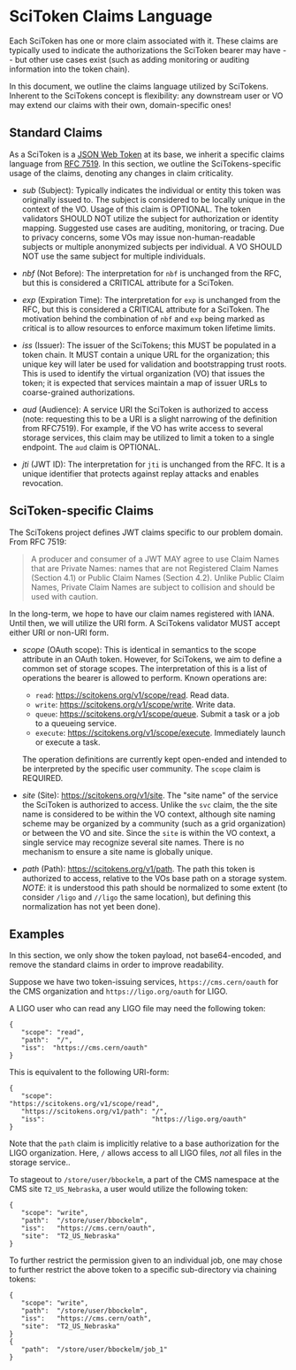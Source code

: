 
SciToken Claims Language
========================

Each SciToken has one or more claim associated with it.  These claims are typically used to indicate the authorizations the SciToken bearer may have -- but other use cases exist (such as adding monitoring or auditing information into the token chain).

In this document, we outline the claims language utilized by SciTokens.  Inherent to the SciTokens concept is flexibility: any downstream user or VO may extend our claims with their own, domain-specific ones!

Standard Claims
---------------

As a SciToken is a [JSON Web Token](https://jwt.io) at its base, we inherit a specific claims language from [RFC 7519](https://tools.ietf.org/html/rfc7519).  In this section, we outline the SciTokens-specific usage of the claims, denoting any changes in claim criticality.

* *sub* (Subject): Typically indicates the individual or entity this token was originally issued to.  The subject is considered to be locally unique in the context of the VO.  Usage of this claim is OPTIONAL.  The token validators SHOULD NOT utilize the subject for authorization or identity mapping.  Suggested use cases are auditing, monitoring, or tracing.  Due to privacy concerns, some VOs may issue non-human-readable subjects or multiple anonymized subjects per individual.  A VO SHOULD NOT use the same subject for multiple individuals.

* *nbf* (Not Before): The interpretation for `nbf` is unchanged from the RFC, but this is considered a CRITICAL attribute for a SciToken.

* *exp* (Expiration Time): The interpretation for `exp` is unchanged from the RFC, but this is considered a CRITICAL attribute for a SciToken.  The motivation behind the combination of `nbf` and `exp` being marked as critical is to allow resources to enforce maximum token lifetime limits.

* *iss* (Issuer): The issuer of the SciTokens; this MUST be populated in a token chain.  It MUST contain a unique URL for the organization; this unique key will later be used for validation and bootstrapping trust roots.  This is used to identify the virtual organization (VO) that issues the token; it is expected that services maintain a map of issuer URLs to coarse-grained authorizations.

* *aud* (Audience): A service URI the SciToken is authorized to access (note: requesting this to be a URI is a slight narrowing of the definition from RFC7519).  For example, if the VO has write access to several storage services, this claim may be utilized to limit a token to a single endpoint.  The `aud` claim is OPTIONAL.

* *jti* (JWT ID): The interpretation for `jti` is unchanged from the RFC. It is a unique identifier that protects against replay attacks and enables revocation.


SciToken-specific Claims
------------------------

The SciTokens project defines JWT claims specific to our problem domain.  From RFC 7519:

>   A producer and consumer of a JWT MAY agree to use Claim Names that
>   are Private Names: names that are not Registered Claim Names
>   (Section 4.1) or Public Claim Names (Section 4.2).  Unlike Public
>   Claim Names, Private Claim Names are subject to collision and should
>   be used with caution.

In the long-term, we hope to have our claim names registered with IANA.  Until then, we will
utilize the URI form.  A SciTokens validator MUST accept either URI or non-URI form.

* *scope* (OAuth scope): This is identical in semantics to the scope attribute in an OAuth token.  However, for SciTokens, we aim to define a common set of storage scopes.  The interpretation of this is a list of operations the bearer is allowed to perform.  Known operations are:

   * `read`: https://scitokens.org/v1/scope/read. Read data.
   * `write`: https://scitokens.org/v1/scope/write. Write data.
   * `queue`: https://scitokens.org/v1/scope/queue. Submit a task or a job to a queueing service.
   * `execute`: https://scitokens.org/v1/scope/execute. Immediately launch or execute a task.

   The operation definitions are currently kept open-ended and intended to be interpreted by the specific user community.  The `scope` claim is REQUIRED.

* *site* (Site): https://scitokens.org/v1/site.  The "site name" of the service the SciToken is authorized to access.  Unlike the `svc` claim, the the site name is considered to be within the VO context, although site naming scheme may be organized by a community (such as a grid organization) or between the VO and site.  Since the `site` is within the VO context, a single service may recognize several site names.  There is no mechanism to ensure a site name is globally unique.

* *path* (Path): https://scitokens.org/v1/path.  The path this token is authorized to access, relative to the VOs base path on a storage system.  _NOTE_: it is understood this path should be normalized to some extent (to consider `/ligo` and `//ligo` the same location), but defining this normalization has not yet been done).


Examples
--------

In this section, we only show the token payload, not base64-encoded, and remove the standard claims in order to improve readability.

Suppose we have two token-issuing services, `https://cms.cern/oauth` for the CMS organization and `https://ligo.org/oauth` for LIGO.

A LIGO user who can read any LIGO file may need the following token:

```
{
   "scope": "read",
   "path":  "/",
   "iss":  "https://cms.cern/oauth"
}
```

This is equivalent to the following URI-form:

```
{
   "scope":                         "https://scitokens.org/v1/scope/read",
   "https://scitokens.org/v1/path": "/",
   "iss":                           "https://ligo.org/oauth"
}
```

Note that the `path` claim is implicitly relative to a base authorization for the LIGO organization.  Here, `/` allows access to all LIGO files, _not_ all files in the storage service..

To stageout to `/store/user/bbockelm`, a part of the CMS namespace at the CMS site `T2_US_Nebraska`, a user would utilize the following token:

```
{
   "scope": "write",
   "path":  "/store/user/bbockelm",
   "iss":   "https://cms.cern/oauth",
   "site":  "T2_US_Nebraska"
}
```

To further restrict the permission given to an individual job, one may chose to further restrict the above token to a specific sub-directory via chaining tokens:

```
{
   "scope": "write",
   "path":  "/store/user/bbockelm",
   "iss":   "https://cms.cern/oath",
   "site":  "T2_US_Nebraska"
}
{
   "path":  "/store/user/bbockelm/job_1"
}
```

